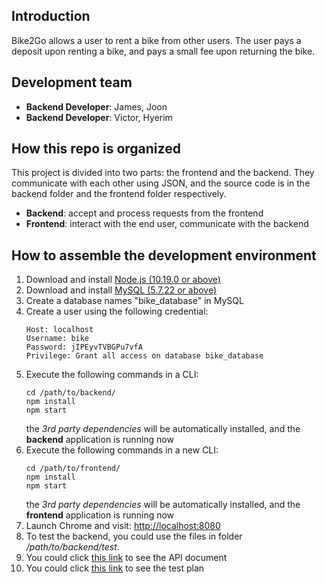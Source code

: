## Introduction
Bike2Go allows a user to rent a bike from other users. The user pays a deposit upon renting a bike, and pays a small fee upon returning the bike.

## Development team
* **Backend Developer**: James, Joon
* **Backend Developer**: Victor, Hyerim

## How this repo is organized
This project is divided into two parts: the frontend and the backend. They communicate with each other using JSON, and the source code is in the backend folder and the frontend folder respectively.
* **Backend**: accept and process requests from the frontend
* **Frontend**: interact with the end user, communicate with the backend

## How to assemble the development environment
1. Download and install [Node.js (10.19.0 or above)](https://nodejs.org/en/)
2. Download and install [MySQL (5.7.22 or above)](https://dev.mysql.com/downloads/mysql/)
3. Create a database names "bike_database" in MySQL
4. Create a user using the following credential:
   ```
   Host: localhost
   Username: bike
   Password: jIPEyvTVBGPu7vfA  
   Privilege: Grant all access on database bike_database
   ```
5. Execute the following commands in a CLI:
   ```
   cd /path/to/backend/
   npm install
   npm start
   ```
   the *3rd party dependencies* will be automatically installed, and the **backend** application is running now
6. Execute the following commands in a new CLI:
   ```
   cd /path/to/frontend/
   npm install
   npm start
   ```
   the *3rd party dependencies* will be automatically installed, and the **frontend** application is running now
7. Launch Chrome and visit: [http://localhost:8080](http://localhost:8080)
8. To test the backend, you could use the files in folder */path/to/backend/test*.
9. You could click [this link](./backend/README.md) to see the API document
10. You could click [this link](https://docs.google.com/spreadsheets/d/12_cmsn8nUr215SDaN_vIMbE8naaaJEoyxvRK_JW4Y3Y/edit#gid=0) to see the test plan